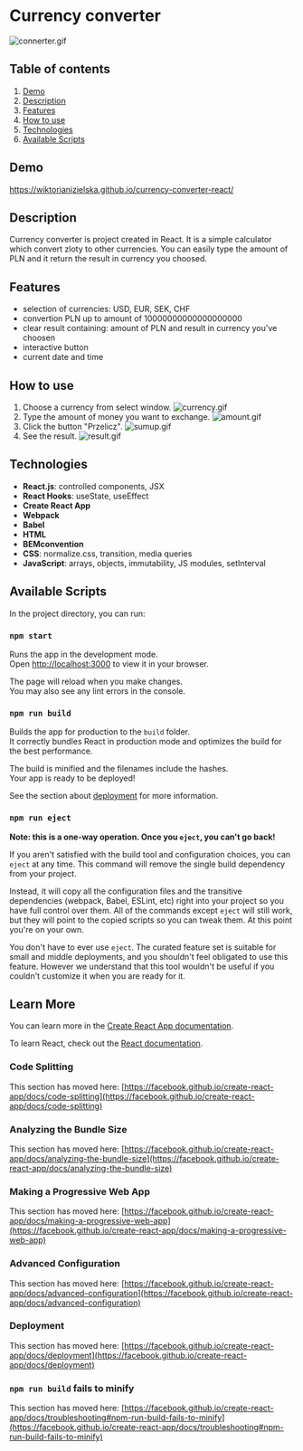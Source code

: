 # Currency converter

![connerter.gif](https://i.postimg.cc/fydzmk2x/connerter.gif)

## Table of contents
1. [Demo](#demo)
1. [Description](#description)
1. [Features](#features)
1. [How to use](#how-to-use)
1. [Technologies](#technologies)
1. [Available Scripts](#available-scripts)

## Demo
https://wiktorianizielska.github.io/currency-converter-react/

## Description
Currency converter is project created in React. It is a simple calculator which convert zloty to other currencies. You can easily type the amount of PLN and it return the result in currency you choosed.

## Features
- selection of currencies: USD, EUR, SEK, CHF
- convertion PLN up to amount of 10000000000000000000
- clear result containing: amount of PLN and result in currency you've choosen
- interactive button
- current date and time

## How to use
1. Choose a currency from select window.
![currency.gif](https://i.postimg.cc/ydRTnT59/currency.gif)
1. Type the amount of money you want to exchange.
![amount.gif](https://i.postimg.cc/Yq0vHSrD/amount.gif)
1. Click the button "Przelicz".
![sumup.gif](https://i.postimg.cc/zf8L4FVK/sumup.gif)
1. See the result.
![result.gif](https://i.postimg.cc/Y2zrjLqq/result.gif)

## Technologies
- **React.js**: controlled components, JSX
- **React Hooks**: useState, useEffect
- **Create React App**
- **Webpack**
- **Babel**
- **HTML**
- **BEMconvention**
- **CSS**: normalize.css, transition, media queries
- **JavaScript**: arrays, objects, immutability, JS modules, setInterval


## Available Scripts

In the project directory, you can run:

### `npm start`

Runs the app in the development mode.\
Open [http://localhost:3000](http://localhost:3000) to view it in your browser.

The page will reload when you make changes.\
You may also see any lint errors in the console.

### `npm run build`

Builds the app for production to the `build` folder.\
It correctly bundles React in production mode and optimizes the build for the best performance.

The build is minified and the filenames include the hashes.\
Your app is ready to be deployed!

See the section about [deployment](https://facebook.github.io/create-react-app/docs/deployment) for more information.

### `npm run eject`

**Note: this is a one-way operation. Once you `eject`, you can't go back!**

If you aren't satisfied with the build tool and configuration choices, you can `eject` at any time. This command will remove the single build dependency from your project.

Instead, it will copy all the configuration files and the transitive dependencies (webpack, Babel, ESLint, etc) right into your project so you have full control over them. All of the commands except `eject` will still work, but they will point to the copied scripts so you can tweak them. At this point you're on your own.

You don't have to ever use `eject`. The curated feature set is suitable for small and middle deployments, and you shouldn't feel obligated to use this feature. However we understand that this tool wouldn't be useful if you couldn't customize it when you are ready for it.

## Learn More

You can learn more in the [Create React App documentation](https://facebook.github.io/create-react-app/docs/getting-started).

To learn React, check out the [React documentation](https://reactjs.org/).

### Code Splitting

This section has moved here: [https://facebook.github.io/create-react-app/docs/code-splitting](https://facebook.github.io/create-react-app/docs/code-splitting)

### Analyzing the Bundle Size

This section has moved here: [https://facebook.github.io/create-react-app/docs/analyzing-the-bundle-size](https://facebook.github.io/create-react-app/docs/analyzing-the-bundle-size)

### Making a Progressive Web App

This section has moved here: [https://facebook.github.io/create-react-app/docs/making-a-progressive-web-app](https://facebook.github.io/create-react-app/docs/making-a-progressive-web-app)

### Advanced Configuration

This section has moved here: [https://facebook.github.io/create-react-app/docs/advanced-configuration](https://facebook.github.io/create-react-app/docs/advanced-configuration)

### Deployment

This section has moved here: [https://facebook.github.io/create-react-app/docs/deployment](https://facebook.github.io/create-react-app/docs/deployment)

### `npm run build` fails to minify

This section has moved here: [https://facebook.github.io/create-react-app/docs/troubleshooting#npm-run-build-fails-to-minify](https://facebook.github.io/create-react-app/docs/troubleshooting#npm-run-build-fails-to-minify)

